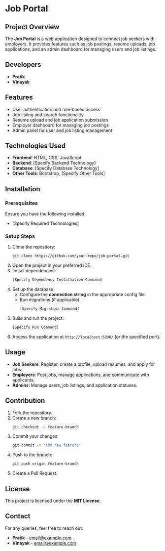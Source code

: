 # Job Portal

## Project Overview
The **Job Portal** is a web application designed to connect job seekers with employers. It provides features such as job postings, resume uploads, job applications, and an admin dashboard for managing users and job listings.

## Developers
- **Pratik**
- **Vinayak**

## Features
- User authentication and role-based access
- Job listing and search functionality
- Resume upload and job application submission
- Employer dashboard for managing job postings
- Admin panel for user and job listing management

## Technologies Used
- **Frontend**: HTML, CSS, JavaScript
- **Backend**: [Specify Backend Technology]
- **Database**: [Specify Database Technology]
- **Other Tools**: Bootstrap, [Specify Other Tools]

## Installation
### Prerequisites
Ensure you have the following installed:
- [Specify Required Technologies]

### Setup Steps
1. Clone the repository:
   ```sh
   git clone https://github.com/your-repo/job-portal.git
   ```
2. Open the project in your preferred IDE.
3. Install dependencies:
   ```sh
   [Specify Dependency Installation Command]
   ```
4. Set up the database:
   - Configure the **connection string** in the appropriate config file.
   - Run migrations (if applicable):
     ```sh
     [Specify Migration Command]
     ```
5. Build and run the project:
   ```sh
   [Specify Run Command]
   ```
6. Access the application at `http://localhost:5000/` (or the specified port).

## Usage
- **Job Seekers**: Register, create a profile, upload resumes, and apply for jobs.
- **Employers**: Post jobs, manage applications, and communicate with applicants.
- **Admins**: Manage users, job listings, and application statuses.

## Contribution
1. Fork the repository.
2. Create a new branch:
   ```sh
   git checkout -b feature-branch
   ```
3. Commit your changes:
   ```sh
   git commit -m "Add new feature"
   ```
4. Push to the branch:
   ```sh
   git push origin feature-branch
   ```
5. Create a Pull Request.

## License
This project is licensed under the **MIT License**.

## Contact
For any queries, feel free to reach out:
- **Pratik** - [email@example.com](mailto:email@example.com)
- **Vinayak** - [email@example.com](mailto:email@example.com)

